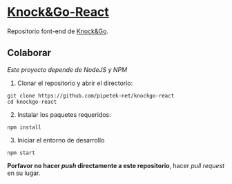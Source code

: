 # [Knock&Go-React](https://github.com/pipetek-net/knockgo-react)

Repositorio font-end de [Knock&Go](https://github.com/pipetek-net/knock-and-go).

## Colaborar

_Este proyecto depende de NodeJS y NPM_

1. Clonar el repositorio y abrir el directorio:
```
git clone https://github.com/pipetek-net/knockgo-react
cd knockgo-react
```
2. Instalar los paquetes requeridos:
```
npm install
```

3. Iniciar el entorno de desarrollo
```
npm start
```

**Porfavor no hacer _push_ directamente a este repositorio**, hacer _pull request_ en su lugar.